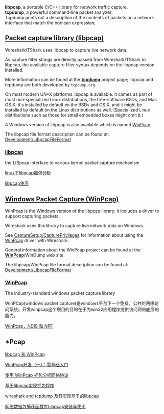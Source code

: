 **libpcap**, a portable C/C++ library for network traffic capture.  
**tcpdump**, a powerful command-line packet analyzer;  
Tcpdump prints out a description of the contents of packets on a network interface that match the boolean expression; 

## [Packet capture library (libpcap)](https://wiki.wireshark.org/libpcap)
Wireshark/TShark uses libpcap to capture live network data.

As capture filter strings are directly passed from Wireshark/TShark to libpcap, the available capture filter syntax depends on the libpcap version installed.

More information can be found at the [**tcpdump**](http://www.tcpdump.org/) project page; libpcap and tcpdump are both developed by `tcpdump.org`.

On most modern UN*X platforms libpcap is available. It comes as part of most non-specialized Linux distributions, the free-software BSDs, and Mac OS X; it's installed by default on the BSDs and OS X, and it might be installed by default on the Linux distributions as well. (Specialized Linux distributions such as those for small embedded boxes might omit it.)

A Windows version of libpcap is also available which is named [WinPcap](https://wiki.wireshark.org/WinPcap).

The libpcap file format description can be found at: [Development/LibpcapFileFormat](https://wiki.wireshark.org/Development/LibpcapFileFormat)

### [libpcap](https://github.com/the-tcpdump-group/libpcap)
the LIBpcap interface to various kernel packet capture mechanism

[linux下libpcap抓包分析](http://www.cnblogs.com/Seiyagoo/archive/2012/04/28/2475618.html)

[libpcap使用](http://blog.csdn.net/htttw/article/details/7521053)

## [Windows Packet Capture (WinPcap)](https://wiki.wireshark.org/WinPcap)
WinPcap is the Windows version of the [libpcap](http://www.tcpdump.org/) library; it includes a driver to support capturing packets.

Wireshark uses this library to capture live network data on Windows.

See [CaptureSetup/CapturePrivileges](https://wiki.wireshark.org/CaptureSetup/CapturePrivileges) for information about using the [WinPcap](http://www.winpcap.org/) driver with Wireshark.

General information about the WinPcap project can be found at the [**WinPcap**](http://www.winpcap.org/)/WinDump web site.

The libpcap/WinPcap file format description can be found at: [Development/LibpcapFileFormat](https://wiki.wireshark.org/Development/LibpcapFileFormat)

### [WinPcap](http://baike.baidu.com/item/winpcap)
The industry-standard windows packet capture library

WinPCap(windows packet capture)是windows平台下一个免费，公共的网络访问系统。开发winpcap这个项目的目的在于为win32应用程序提供访问网络底层的能力。

[WinPcap，NDIS 和 NPF](http://www.cnblogs.com/zhcncn/articles/2864341.html)

## *Pcap
[libpcap 和 WinPcap](http://www.cnblogs.com/zhongxinWang/p/4302926.html)

[WinPcap开发（一）：零基础入门](http://www.freebuf.com/articles/system/103526.html)

[使用 WinPcap 抓包分析网络协议](https://yq.aliyun.com/articles/50363?spm=5176.8246799.0.0.sr40Jj)

[基于libpcap实现抓包程序](http://blog.csdn.net/maxwell_nc/article/details/45330843)

[wireshark and tcpdump 及其实现基于的libpcap](http://www.cnblogs.com/livingintruth/archive/2012/10/17/2721877.html)

[网络数据包捕获函数库Libpcap安装与使用](https://yq.aliyun.com/articles/49952?spm=5176.8246799.0.0.sr40Jj)

